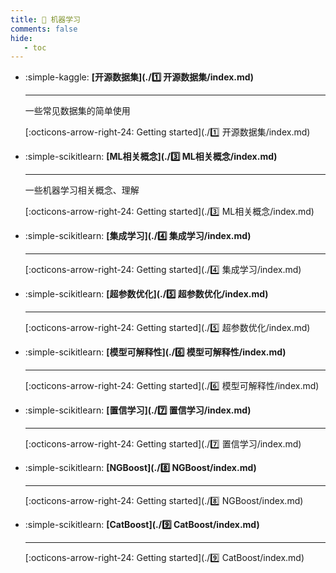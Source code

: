 ```yaml
---
title: 🎁 机器学习
comments: false
hide:
   - toc
---
```


<div class="grid cards index-info" markdown>

-   :simple-kaggle:  __[开源数据集](./1️⃣ 开源数据集/index.md)__

	---

	

	一些常见数据集的简单使用

	[:octicons-arrow-right-24: Getting started](./1️⃣ 开源数据集/index.md)

-   :simple-scikitlearn:  __[ML相关概念](./3️⃣ ML相关概念/index.md)__

	---

	

	一些机器学习相关概念、理解

	[:octicons-arrow-right-24: Getting started](./3️⃣ ML相关概念/index.md)

-   :simple-scikitlearn:  __[集成学习](./4️⃣ 集成学习/index.md)__

	---

	

	

	[:octicons-arrow-right-24: Getting started](./4️⃣ 集成学习/index.md)

-   :simple-scikitlearn:  __[超参数优化](./5️⃣ 超参数优化/index.md)__

	---

	

	

	[:octicons-arrow-right-24: Getting started](./5️⃣ 超参数优化/index.md)

-   :simple-scikitlearn:  __[模型可解释性](./6️⃣ 模型可解释性/index.md)__

	---

	

	

	[:octicons-arrow-right-24: Getting started](./6️⃣ 模型可解释性/index.md)

-   :simple-scikitlearn:  __[置信学习](./7️⃣ 置信学习/index.md)__

	---

	

	

	[:octicons-arrow-right-24: Getting started](./7️⃣ 置信学习/index.md)

-   :simple-scikitlearn:  __[NGBoost](./8️⃣ NGBoost/index.md)__

	---

	

	

	[:octicons-arrow-right-24: Getting started](./8️⃣ NGBoost/index.md)

-   :simple-scikitlearn:  __[CatBoost](./9️⃣ CatBoost/index.md)__

	---

	

	

	[:octicons-arrow-right-24: Getting started](./9️⃣ CatBoost/index.md)

</div>